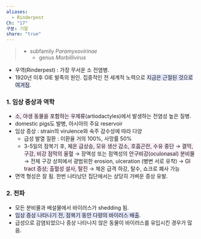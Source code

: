 ```yaml
---
aliases:
  - Rinderpest
Ch: "17"
구분: 기말
share: "true"
---
```

>- subfamily *Paramyxovirinae*
>	- genus *Morbillivirus*

- 우역(Rinderpest) : 가장 무서운 소 전염병.
- 1920년 이후 OIE 발족의 원인. 집중적인 전 세계적 노력으로 <span style="background:#e0e5fc">지금은 근절된 것으로 여겨짐</span>.

### 1. 임상 증상과 역학
- <span style="background:#fceef8">소, 야생 동물을 포함하는 우제류</span>(artiodactyles)에서 발생하는 전염성 높은 질병.
- domestic pigs도 발병, 아시아의 주요 reservoir
- 임상 증상 : strain의 virulence와 숙주 감수성에 따라 다양
	- 급성 발열 질환 : 이환율 거의 100%, 사망률 50%
	- 3-5일의 잠복기 후, <span style="background:#fceef8">체온 급상승, 모유 생산 감소, 호흡곤란, 수유 중단</span>
	  → <span style="background:#fceef8">결막, 구강, 비강 점막의 울혈</span>
	  → 장액성 또는 점액성의 <span style="background:#fceef8">안구비강(oculonasal) 분비물</span>
	  → 전체 구강 상피에서 광범위한 erosion, ulceration (병변 서로 유착)
	  → <span style="background:#fceef8">GI tract 증상; 출혈성 설사, 탈진</span>
	  → 체온 급격 하강, 탈수, 쇼크로 폐사 가능
- 면역 형성은 잘 됨. 한번 나타났던 집단에서는 상당히 가벼운 증상 유발.

### 2. 전파
- 모든 분비물과 배설물에서 바이러스가 shedding 됨.
- <span style="background:#e0e5fc">임상 증상 나타나기 전, 잠복기 동안 다량의 바이러스 배출</span>.
- 급성으로 감염되었으나 증상 나타나지 않은 동물이 바이러스를 유입시킨 경우가 많음.